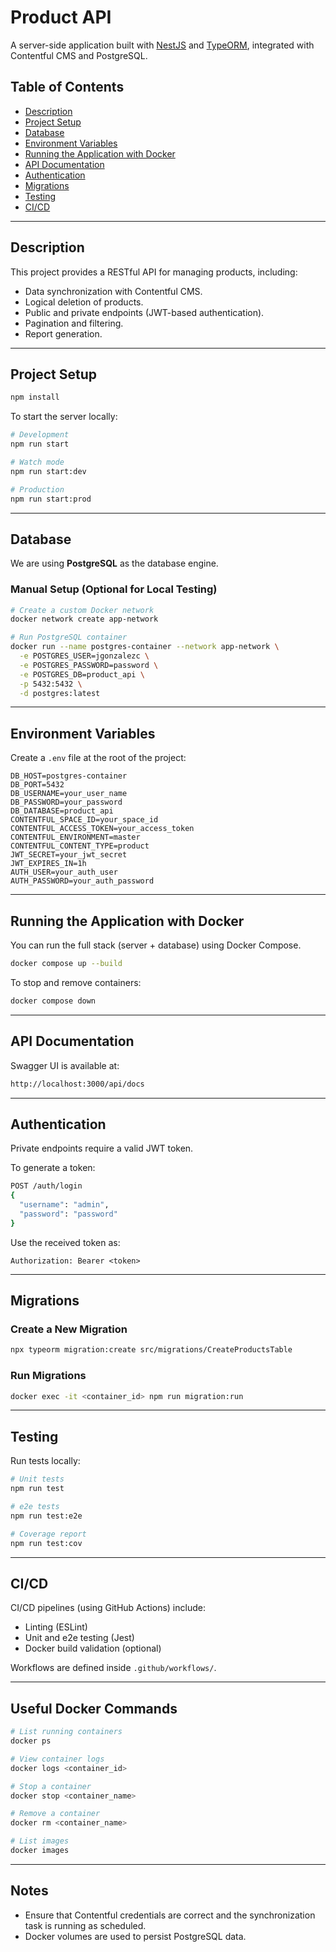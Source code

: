 # Product API

A server-side application built with [NestJS](https://nestjs.com/) and [TypeORM](https://typeorm.io/), integrated with Contentful CMS and PostgreSQL.

## Table of Contents

- [Description](#description)
- [Project Setup](#project-setup)
- [Database](#database)
- [Environment Variables](#environment-variables)
- [Running the Application with Docker](#running-the-application-with-docker)
- [API Documentation](#api-documentation)
- [Authentication](#authentication)
- [Migrations](#migrations)
- [Testing](#testing)
- [CI/CD](#cicd)

---

## Description

This project provides a RESTful API for managing products, including:

- Data synchronization with Contentful CMS.
- Logical deletion of products.
- Public and private endpoints (JWT-based authentication).
- Pagination and filtering.
- Report generation.

---

## Project Setup

```bash
npm install
```

To start the server locally:

```bash
# Development
npm run start

# Watch mode
npm run start:dev

# Production
npm run start:prod
```

---

## Database

We are using **PostgreSQL** as the database engine.

### Manual Setup (Optional for Local Testing)

```bash
# Create a custom Docker network
docker network create app-network

# Run PostgreSQL container
docker run --name postgres-container --network app-network \
  -e POSTGRES_USER=jgonzalezc \
  -e POSTGRES_PASSWORD=password \
  -e POSTGRES_DB=product_api \
  -p 5432:5432 \
  -d postgres:latest
```

---

## Environment Variables

Create a `.env` file at the root of the project:

```env
DB_HOST=postgres-container
DB_PORT=5432
DB_USERNAME=your_user_name
DB_PASSWORD=your_password
DB_DATABASE=product_api
CONTENTFUL_SPACE_ID=your_space_id
CONTENTFUL_ACCESS_TOKEN=your_access_token
CONTENTFUL_ENVIRONMENT=master
CONTENTFUL_CONTENT_TYPE=product
JWT_SECRET=your_jwt_secret
JWT_EXPIRES_IN=1h
AUTH_USER=your_auth_user
AUTH_PASSWORD=your_auth_password
```

---

## Running the Application with Docker

You can run the full stack (server + database) using Docker Compose.

```bash
docker compose up --build
```

To stop and remove containers:

```bash
docker compose down
```

---

## API Documentation

Swagger UI is available at:

```bash
http://localhost:3000/api/docs
```

---

## Authentication

Private endpoints require a valid JWT token.

To generate a token:

```bash
POST /auth/login
{
  "username": "admin",
  "password": "password"
}
```

Use the received token as:

```http
Authorization: Bearer <token>
```

---

## Migrations

### Create a New Migration

```bash
npx typeorm migration:create src/migrations/CreateProductsTable
```

### Run Migrations

```bash
docker exec -it <container_id> npm run migration:run
```

---

## Testing

Run tests locally:

```bash
# Unit tests
npm run test

# e2e tests
npm run test:e2e

# Coverage report
npm run test:cov
```

---

## CI/CD

CI/CD pipelines (using GitHub Actions) include:

- Linting (ESLint)
- Unit and e2e testing (Jest)
- Docker build validation (optional)

Workflows are defined inside `.github/workflows/`.

---

## Useful Docker Commands

```bash
# List running containers
docker ps

# View container logs
docker logs <container_id>

# Stop a container
docker stop <container_name>

# Remove a container
docker rm <container_name>

# List images
docker images
```

---

## Notes

- Ensure that Contentful credentials are correct and the synchronization task is running as scheduled.
- Docker volumes are used to persist PostgreSQL data.
